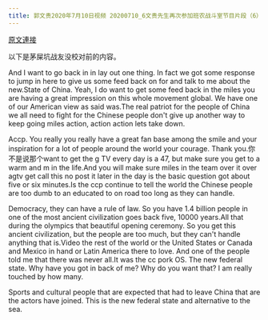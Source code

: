 ```yaml
---
title: 郭文贵2020年7月10日视频 20200710_6文贵先生再次参加班农战斗室节目片段（6）
---
```


[原文連接](https://gnews.org/ThreadView/53479408)

以下是茅屎坑战友没校对前的内容。

  And I want to go back in in lay out one thing. In fact we got some response to jump in here to give us some feed back on for and talk to me about the new.State of China. Yeah, I do want to get some feed back in the miles you are having a great impression on this whole movement global. We have one of our American view as said was.The real patriot for the people of China we all need to fight for the Chinese people don&#39;t give up another way to keep going miles action, action action lets take down.

  Accp. You really you really have a great fan base among the smile and your inspiration for a lot of people around the world your courage. Thank you.你不是说那个want to get the g TV every day is a 47, but make sure you get to a warm and m in the life.And you will make sure miles in the team over it over agtv get call this no post it later in the day is the basic question got about five or six minutes.Is the ccp continue to tell the world the Chinese people are too dumb to an educated to on road too long as they can handle.

  Democracy, they can have a rule of law. So you have 1.4 billion people in one of the most ancient civilization goes back five, 10000 years.All that during the olympics that beautiful opening ceremony. So you get this ancient civilization, but the people are too much, but they can&#39;t handle anything that is.Video the rest of the world or the United States or Canada and Mexico in hand or Latin America there to love. And one of the people told me that there was never all.It was the cc pork OS. The new federal state. Why have you got in back of me? Why do you want that? I am really touched by how many.

  Sports and cultural people that are expected that had to leave China that are the actors have joined. This is the new federal state and alternative to the sea.
